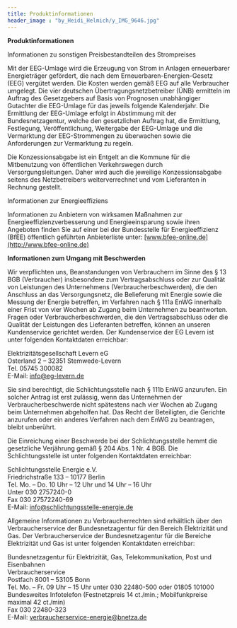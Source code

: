 ```yaml
---
title: Produktinformationen
header_image : "by_Heidi_Helmich/y_IMG_9646.jpg"
---
```


**Produktinformationen**

Informationen zu sonstigen Preisbestandteilen des Strompreises

Mit der EEG-Umlage wird die Erzeugung von Strom in Anlagen erneuerbarer Energieträger gefördert, die nach dem Erneuerbaren-Energien-Gesetz (EEG) vergütet werden. Die Kosten werden gemäß EEG auf alle Verbraucher umgelegt. Die vier deutschen Übertragungsnetzbetreiber (ÜNB) ermitteln im Auftrag des Gesetzgebers auf Basis von Prognosen unabhängiger Gutachter die EEG-Umlage für das jeweils folgende Kalenderjahr. Die Ermittlung der EEG-Umlage erfolgt in Abstimmung mit der Bundesnetzagentur, welche den gesetzlichen Auftrag hat, die Ermittlung, Festlegung, Veröffentlichung, Weitergabe der EEG-Umlage und die Vermarktung der EEG-Strommengen zu überwachen sowie die Anforderungen zur Vermarktung zu regeln.

Die Konzessionsabgabe ist ein Entgelt an die Kommune für die Mitbenutzung von öffentlichen Verkehrswegen durch Versorgungsleitungen. Daher wird auch die jeweilige Konzessionsabgabe seitens des Netzbetreibers weiterverrechnet und vom Lieferanten in Rechnung gestellt.

Informationen zur Energieeffiziens

Informationen zu Anbietern von wirksamen Maßnahmen zur Energieeffizienzverbesserung und Energieeinsparung sowie ihren Angeboten finden Sie auf einer bei der Bundesstelle für Energieeffizienz (BfEE) öffentlich geführten Anbieterliste unter: [www.bfee-online.de](http://www.bfee-online.de)

**Informationen zum Umgang mit Beschwerden**

Wir verpflichten uns, Beanstandungen von Verbrauchern im Sinne des § 13 BGB (Verbraucher) insbesondere zum Vertragsabschluss oder zur Qualität von Leistungen des Unternehmens (Verbraucherbeschwerden), die den Anschluss an das Versorgungsnetz, die Belieferung mit Energie sowie die Messung der Energie betreffen, im Verfahren nach § 111a EnWG innerhalb einer Frist von vier Wochen ab Zugang beim Unternehmen zu beantworten. Fragen oder Verbraucherbeschwerden, die den Vertragsabschluss oder die Qualität der Leistungen des Lieferanten betreffen, können an unseren Kundenservice gerichtet werden. Der Kundenservice der EG Levern ist unter folgenden Kontaktdaten erreichbar:

Elektrizitätsgesellschaft Levern eG  
Osterland 2 – 32351 Stemwede-Levern  
Tel. 05745 300082  
E-Mail: [info@eg-levern.de](mailto:info@eg-levern.de)

Sie sind berechtigt, die Schlichtungsstelle nach § 111b EnWG anzurufen. Ein solcher Antrag ist erst zulässig, wenn das Unternehmen der Verbraucherbeschwerde nicht spätestens nach vier Wochen ab Zugang beim Unternehmen abgeholfen hat. Das Recht der Beteiligten, die Gerichte anzurufen oder ein anderes Verfahren nach dem EnWG zu beantragen, bleibt unberührt.

Die Einreichung einer Beschwerde bei der Schlichtungsstelle hemmt die gesetzliche Verjährung gemäß § 204 Abs. 1 Nr. 4 BGB. Die Schlichtungsstelle ist unter folgenden Kontaktdaten erreichbar:

Schlichtungsstelle Energie e.V.  
Friedrichstraße 133 – 10177 Berlin  
Tel. Mo. – Do. 10 Uhr – 12 Uhr und 14 Uhr – 16 Uhr  
Unter 030 2757240-0  
Fax 030 27572240-69  
E-Mail: [info@schlichtungsstelle-energie.de](mailto:info@schlichtungsstelle-energie.de)

Allgemeine Informationen zu Verbraucherrechten sind erhältlich über den Verbraucherservice der Bundesnetzagentur für den Bereich Elektrizität und Gas. Der Verbraucherservice der Bundesnetzagentur für die Bereiche Elektrizität und Gas ist unter folgenden Kontaktdaten erreichbar:

Bundesnetzagentur für Elektrizität, Gas, Telekommunikation, Post und Eisenbahnen  
Verbraucherservice  
Postfach 8001 – 53105 Bonn  
Tel. Mo. – Fr. 09 Uhr – 15 Uhr unter 030 22480-500 oder 01805 101000 Bundesweites Infotelefon (Festnetzpreis 14 ct./min.; Mobilfunkpreise maximal 42 ct./min)  
Fax 030 22480-323  
E-Mail: [verbraucherservice-energie@bnetza.de](mailto:verbraucherservice-energie@bnetza.de) 